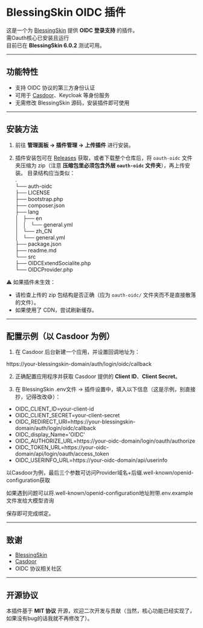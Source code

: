 # BlessingSkin OIDC 插件

这是一个为 [BlessingSkin](https://github.com/bs-community/blessing-skin-server) 提供 **OIDC 登录支持** 的插件。  
需Oauth核心已安装且运行  
目前已在 **BlessingSkin 6.0.2** 测试可用。

---

## 功能特性

- 支持 OIDC 协议的第三方身份认证  
- 可用于 [Casdoor](https://casdoor.org/)、Keycloak 等身份服务  
- 无需修改 BlessingSkin 源码，安装插件即可使用  

---

## 安装方法

1. 前往 **管理面板 → 插件管理 → 上传插件** 进行安装。  

2. 插件安装包可在 [Releases](../../releases) 获取，或者下载整个仓库后，将 `oauth-oidc` 文件夹压缩为 zip（注意 **压缩包里必须包含外层 `oauth-oidc` 文件夹**），再上传安装。
目录结构应当类似：  
.  
└── auth-oidc  
    ├── LICENSE  
    ├── bootstrap.php  
    ├── composer.json  
    ├── lang  
    │   ├── en  
    │   │   └── general.yml  
    │   └── zh_CN  
    │       └── general.yml  
    ├── package.json  
    ├── readme.md  
    └── src  
        ├──   OIDCExtendSocialite.php  
        └── OIDCProvider.php  

⚠️ 如果插件未生效：  
- 请检查上传的 zip 包结构是否正确（应为 `oauth-oidc/` 文件夹而不是直接散落的文件）。  
- 如果使用了 CDN，尝试刷新缓存。  

---

## 配置示例（以 Casdoor 为例）

1. 在 Casdoor 后台新建一个应用，并设置回调地址为：  

https://your-blessingskin-domain/auth/login/oidc/callback  

2. 正确配置应用程序并获取 Casdoor 提供的 **Client ID**、**Client Secret**。  

3. 在 BlessingSkin .env文件 → 插件设置中，填入以下信息（这是示例，别直接抄，记得改改😅）：  

- OIDC_CLIENT_ID=your-client-id  
- OIDC_CLIENT_SECRET=your-client-secret  
- OIDC_REDIRECT_URI=https://your-blessingskin-domain/auth/login/oidc/callback  
- OIDC_display_Name='OIDC'  
- OIDC_AUTHORIZE_URL=https://your-oidc-domain/login/oauth/authorize  
- OIDC_TOKEN_URL=https://your-oidc-domain/api/login/oauth/access_token  
- OIDC_USERINFO_URL=https://your-oidc-domain/api/userinfo  


以Casdoor为例，最后三个参数可访问Provider域名+后缀.well-known/openid-configuration获取  

如果遇到问题可以将.well-known/openid-configuration地址附带.env.example文件发给大模型咨询  

保存即可完成绑定。  

---

## 致谢

- [BlessingSkin](https://github.com/bs-community/blessing-skin-server)  
- [Casdoor](https://github.com/casdoor/casdoor)  
- OIDC 协议相关社区  

---

## 开源协议

本插件基于 **MIT 协议** 开源，欢迎二次开发与贡献（当然，核心功能已经实现了，如果没有bug的话我就不再修改了）。

